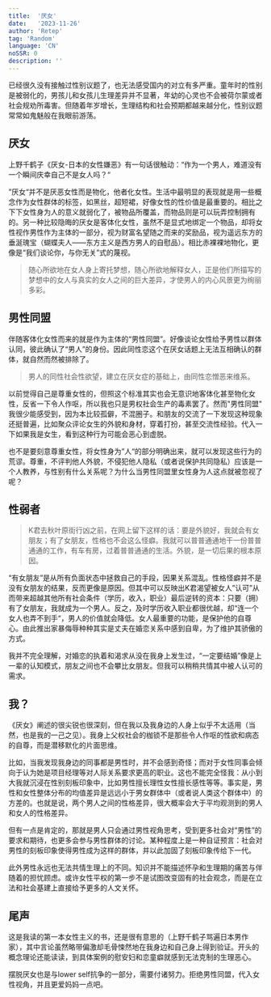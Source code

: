 ```yaml
---
title:  '厌女'
date:   '2023-11-26'
author: 'Retep' 
tag: 'Random'
language: 'CN'
noSSR: 0
description: ''
---
```




已经很久没有接触过性别议题了，也无法感受国内的对立有多严重。童年时的性别是被弱化的，男孩儿和女孩儿生理差异并不显著，年幼的心灵也不会被荷尔蒙或者社会规劝所毒害。但随着年岁增长，生理结构和社会预期都越来越分化，性别议题常常如鬼魅般在我眼前游荡。

## 厌女
上野千鹤子《厌女-日本的女性嫌恶》有一句话很触动：“作为一个男人，难道没有一个瞬间庆幸自己不是女人吗？“

”厌女“并不是厌恶女性而是物化，他者化女性。生活中最明显的表现就是用一些概念作为女性群体的标签，如黑丝，超短裙，好像女性的性价值是最重要的。相比之下下女性身为人的意义就弱化了，被物品所覆盖，而物品则是可以玩弄控制拥有的。另一种比较隐晦的厌女是客体化女性，虽然不是显式地绑定一个物品，却将女性视作男性作为主体的一部分，视为财富名望随之而来的奖励品，视为遥远东方的垂涎瑰宝（蝴蝶夫人——东方主义是西方男人的自慰品）。相比赤裸裸地物化，更像是“我们谈论你，与你无关”式的蔑视。

> 随心所欲地在女人身上寄托梦想，随心所欲地解释女人，正是他们所描写的梦想中的女人与真实的女人之间的巨大差异，才使男人的内心风景更为绚丽多彩。

## 男性同盟

伴随客体化女性而来的就是作为主体的“男性同盟”。好像谈论女性给予男性以群体认同，彼此确认了“男人”的身份。因此同性恋这个在厌女话题上无法互相确认的群体，就自然而然被排除了。

> 男人的同性社会性欲望，建立在厌女症的基础上，由同性恋憎恶来维系。

以前觉得自己是尊重女性的，但照这个标准其实也会无意识地客体化甚至物化女性，反省一下令人作呕，所以我也只是男权社会生产的毒素罢了。然而"男性同盟" 我很少能感受到，因为本比较孤僻，不混圈子。和朋友的交流了一下发现这种现象还挺普遍，比如聚众评论女生的外貌和身材，穿着打扮，甚至交流性经验。代入一下如果我是女生，看到这种行为可能会恶心到虚脱。

也不是要刻意尊重女性，将女性身为”人“的部分明确出来，就可以发现这些行为的荒谬。尊重，不评判他人外貌，不侵犯他人隐私（或者说保护共同隐私）应该是一个人教养，与性别有什么关系呢？为什么当男性同盟里女性身为人这点就被忽视了呢？

## 性弱者

> K君去秋叶原街行凶之前，在网上留下这样的话：要是外貌好，我就会有女朋友；有了女朋友，性格也不会这么怪癖。我就可以普普通通地干一份普普通通的工作，有车有房，过着普普通通的生活。外貌，是一切后果的根本原因。

“有女朋友”是从所有负面状态中拯救自己的手段，因果关系混乱。性格怪癖并不是没有女朋友的结果，反而更像是原因。但其中可以反映出K君渴望被女人”认可”从而带来超越其他所有社会条件（学历，收入，职业）最后逆转的资本：只要（拥）有了女朋友，我就成为一个男人。反之，及时学历收入职业都很优越，却“连一个女人也弄不到手“，男人的价值就会降低。女人最重要的功能，是保护他的自尊心。由此推出家暴侮辱种种其实是丈夫在婚恋关系中感到自卑，为了维护其骄傲的方式。

我并不完全理解，对婚恋的执着和渴求从没在我身上发生过，“一定要结婚”像是上一辈的认知模式，朋友之间也不会攀比女朋友。但我可以稍稍共情其中被人认可的需求。



## 我？

《厌女》阐述的很尖锐也很深刻，但在我以及我身边的人身上似乎不太适用（当然，也是我的一己之见）。我身上父权社会的枷锁不是那些令人作呕的性欲和病态的自尊，而是潜移默化的片面思维。

比如，当我发现我身边的同事都是男性时，并不会感到奇怪；而对于女性同事会倾向于认为她是项目经理等对人际关系要求更高的职业。这也不能完全怪我：从小到大我就沉浸在性别刻板印象中，比如男性擅长理性女性擅长感性等等。事实是，男性和女性整体分布的均值差异是远远小于男女群体中（或者说人类这个群体中）的方差的。也就是说，两个男人之间的性格差异，很大概率会大于平均观测到的男人和女人的性格差异。

但有一点是肯定的，那就是男人只会通过男性视角思考，受到更多社会对“男性”的要求和期待，也更多会参与男性群体的讨论。某种程度上是一种自证预言：社会对男性的刻板印象使得男性成为这样的群体，并以此加固了刻板印象传给下一代。

此外男性永远也无法共情生理上的不同。知识并不能描述怀孕和生理期的痛苦与伴随着的担忧顾虑。或许女性平权的第一步不是试图改变固有的社会观念，而是在立法和社会基建上直接给予更多的人文关怀。

## 尾声

这是我读的第一本女性主义的书，还是很有意思的（上野千鹤子骂遍日本男作家），其中言论虽然略带偏激却毛骨悚然地在我身边和自己身上得到验证。开头的概念理论还能读读，到具体案例的慰安妇和恋童癖就感到无法克制的生理恶心。

摆脱厌女也是与lower self抗争的一部分，需要付诸努力。拒绝男性同盟，代入女性视角，并且更爱妈妈一点吧。

